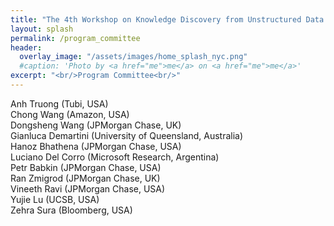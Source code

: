 ```yaml
---
title: "The 4th Workshop on Knowledge Discovery from Unstructured Data in Financial Services"
layout: splash
permalink: /program_committee
header:
  overlay_image: "/assets/images/home_splash_nyc.png"
  #caption: 'Photo by <a href="me">me</a> on <a href="me">me</a>'
excerpt: "<br/>Program Committee<br/>"
---
```



Anh Truong (Tubi, USA)<br>
Chong Wang (Amazon, USA)<br>
Dongsheng Wang (JPMorgan Chase, UK)<br>
Gianluca Demartini (University of Queensland, Australia)<br>
Hanoz Bhathena (JPMorgan Chase, USA)<br>
Luciano Del Corro (Microsoft Research, Argentina)<br>
Petr Babkin (JPMorgan Chase, USA)<br>
Ran Zmigrod (JPMorgan Chase, UK)<br>
Vineeth Ravi (JPMorgan Chase, USA)<br>
Yujie Lu (UCSB, USA)<br>
Zehra Sura (Bloomberg, USA)<br>



<!-- 
Anthony Liu (Kensho, USA)<br>
Chong Wang (S&P Global, USA)<br>
Dezhao Song (Thomson Reuters, USA)<br>
Eren Kurshan (Bank of America, USA)<br>
Grace Bang (Bloomberg, USA)<br>
Gülşen Eryiğit (Istanbul Technical University, Turkey)<br>
Joshua Lockhart (JP Morgan, UK)<br>
Kornelia Papp (iptiQ by Swiss Re, Switzerland)<br>
Luciano Del Corro (Goldman Sachs, Germany)<br>
Natraj Raman (J.P. Morgan, UK)<br>
Robert Tillman (J.P. Morgan, USA)<br>
Rui Dai (University of Pennsylvania, USA)<br>
Wei Wang (Microsoft Research, USA)<br>
Xin Dong (Rutgers University, USA)<br> 
-->

